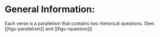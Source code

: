 # General Information:

Each verse is a parallelism that contains two rhetorical questions. (See: [[figs-parallelism]] and [[figs-rquestion]])